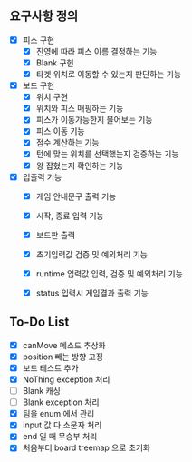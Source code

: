 ## 요구사항 정의 
- [x] 피스 구현
    - [x] 진영에 따라 피스 이름 결정하는 기능
    - [x] Blank 구현
    - [x] 타겟 위치로 이동할 수 있는지 판단하는 기능
- [x] 보드 구현 
    - [x] 위치 구현
    - [x] 위치와 피스 매핑하는 기능
    - [x] 피스가 이동가능한지 물어보는 기능
    - [x] 피스 이동 기능
    - [x] 점수 계산하는 기능 
    - [x] 턴에 맞는 위치를 선택했는지 검증하는 기능
    - [x] 왕 잡혔는지 확인하는 기능
- [x] 입출력 기능
    - [x] 게임 안내문구 출력 기능
    - [x] 시작, 종료 입력 기능
    - [x] 보드판 출력
    - [x] 초기입력값 검증 및 예외처리 기능
    - [x] runtime 입력값 입력, 검증 및 예외처리 기능
    - [x] status 입력시 게임결과 출력 기능

  
## To-Do List
- [x] canMove 메소드 추상화
- [x] position 빼는 방향 고정
- [x] 보드 테스트 추가
- [x] NoThing exception 처리
- [ ] Blank 캐싱
- [ ] Blank exception 처리
- [x] 팀을 enum 에서 관리
- [x] input 값 다 소문자 처리
- [x] end 일 때 무승부 처리
- [x] 처음부터 board treemap 으로 초기화